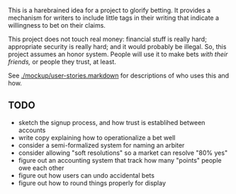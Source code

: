This is a harebrained idea for a project to glorify betting. It provides a mechanism for writers to include little tags in their writing that indicate a willingness to bet on their claims.

This project does not touch real money: financial stuff is really hard; appropriate security is really hard; and it would probably be illegal. So, this project assumes an honor system. People will use it to make bets _with their friends,_ or people they trust, at least.

See [./mockup/user-stories.markdown](./mockup/user-stories.markdown) for descriptions of who uses this and how.


TODO
--------------
- sketch the signup process, and how trust is establihed between accounts
- write copy explaining how to operationalize a bet well
- consider a semi-formalized system for naming an arbiter
- consider allowing "soft resolutions" so a market can resolve "80% yes"
- figure out an accounting system that track how many "points" people owe each other
- figure out how users can undo accidental bets
- figure out how to round things properly for display
